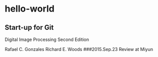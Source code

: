 # hello-world
Start-up for Git
----------
Digital Image Processing Second Edition

Rafael C. Gonzales
Richard E. Woods
###2015.Sep.23
Review at Miyun
